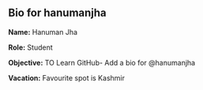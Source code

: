 ## Bio for hanumanjha

**Name:** Hanuman Jha

**Role:** Student

**Objective:** TO Learn GitHub- Add a bio for @hanumanjha

**Vacation:** Favourite spot is Kashmir
